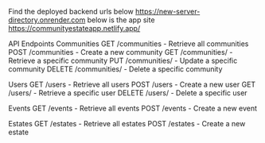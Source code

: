 Find the deployed backend urls below https://new-server-directory.onrender.com
below is the app site https://communityestateapp.netlify.app/

API Endpoints
Communities
GET /communities - Retrieve all communities
POST /communities - Create a new community
GET /communities/<id> - Retrieve a specific community
PUT /communities/<id> - Update a specific community
DELETE /communities/<id> - Delete a specific community

Users
GET /users - Retrieve all users
POST /users - Create a new user
GET /users/<id> - Retrieve a specific user
DELETE /users/<id> - Delete a specific user

Events
GET /events - Retrieve all events
POST /events - Create a new event

Estates
GET /estates - Retrieve all estates
POST /estates - Create a new estate

